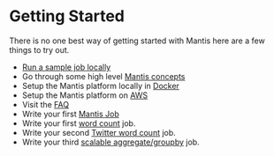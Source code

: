 # Getting Started

There is no one best way of getting started with Mantis here are a few things to try out.

- [Run a sample job locally](local.md)
- Go through some high level [Mantis concepts](../concepts.md)
- Setup the Mantis platform locally in [Docker](docker.md)
- Setup the Mantis platform on [AWS](cloud.md)
- Visit the [FAQ](../faq.md)
- Write your first [Mantis Job](../writingjobs/index.md)
- Write your first [word count](../writingjobs/wordcount.md) job.
- Write your second [Twitter word count](../writingjobs/twitter.md) job.
- Write your third [scalable aggregate/groupby](../writingjobs/groupby.md) job.

 
